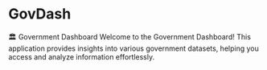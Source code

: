 # GovDash
🏛️ Government Dashboard  Welcome to the Government Dashboard! This application provides insights into various government datasets, helping you access and analyze information effortlessly.

